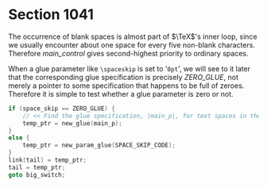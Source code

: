 # Section 1041

The occurrence of blank spaces is almost part of $\TeX$'s inner loop, since we usually encounter about one space for every five non-blank characters.
Therefore *main_control* gives second-highest priority to ordinary spaces.

When a glue parameter like `\spaceskip` is set to '`0pt`', we will see to it later that the corresponding glue specification is precisely *ZERO_GLUE*, not merely a pointer to some specification that happens to be full of zeroes.
Therefore it is simple to test whether a glue parameter is zero or not.

```c << Append a normal inter-word space to the current list, then |goto big_switch| >>=
if (space_skip == ZERO_GLUE) {
    // << Find the glue specification, |main_p|, for text spaces in the current font >>
    temp_ptr = new_glue(main_p);
}
else {
    temp_ptr = new_param_glue(SPACE_SKIP_CODE);
}
link(tail) = temp_ptr;
tail = temp_ptr;
goto big_switch;
```

